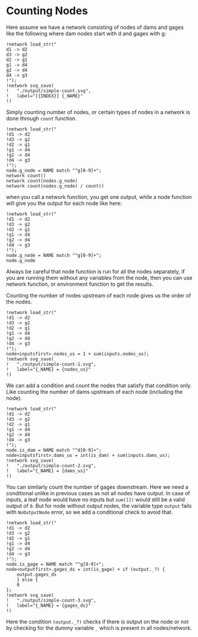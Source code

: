# Counting Nodes

Here assume we have a network consisting of nodes of dams and gages like the following where dam nodes start with d and gages with g:

```task run image ../output/simple-count.svg
!network load_str("
d1 -> d2
d3 -> g2
d2 -> g1
g1 -> d4
g2 -> d4
d4 -> g3
!");
!network svg_save(
!   "./output/simple-count.svg",
!	label="[{INDEX}] {_NAME}"
!)
```

Simply counting number of nodes, or certain types of nodes in a network is done through `count` function.
```task run
!network load_str("
!d1 -> d2
!d3 -> g2
!d2 -> g1
!g1 -> d4
!g2 -> d4
!d4 -> g3
!");
node.g_node = NAME match "^g[0-9]+";
network count()
network count(nodes.g_node)
network count(nodes.g_node) / count()
```
when you call a network function, you get one output, while a node function will give you the output for each node like here:
```task run
!network load_str("
!d1 -> d2
!d3 -> g2
!d2 -> g1
!g1 -> d4
!g2 -> d4
!d4 -> g3
!");
node.g_node = NAME match "^g[0-9]+";
node.g_node
```
Always be careful that node function is run for all the nodes separately, if you are running them without any variables from the node, then you can use network function, or environment function to get the results.


Counting the number of nodes upstream of each node gives us the order of the nodes.
```task run image ../output/simple-count-1.svg
!network load_str("
!d1 -> d2
!d3 -> g2
!d2 -> g1
!g1 -> d4
!g2 -> d4
!d4 -> g3
!");
node<inputsfirst>.nodes_us = 1 + sum(inputs.nodes_us);
!network svg_save(
!   "./output/simple-count-1.svg",
!	label="{_NAME} = {nodes_us}"
!)
```

We can add a condition and count the nodes that satisfy that condition only. Like counting the number of dams upstream of each node (including the node).

```task run image ../output/simple-count-2.svg
!network load_str("
!d1 -> d2
!d3 -> g2
!d2 -> g1
!g1 -> d4
!g2 -> d4
!d4 -> g3
!");
node.is_dam = NAME match "^d[0-9]+";
node<inputsfirst>.dams_us = int(is_dam) + sum(inputs.dams_us);
!network svg_save(
!   "./output/simple-count-2.svg",
!	label="{_NAME} = {dams_us}"
!)
```

You can similarly count the number of gages downstream. Here we need a conditional unlike in previous cases as not all nodes have output. In case of inputs, a leaf node would have no inputs but `sum([])` would still be a valid output of `0`. But for node without output nodes, the variable type `output` fails with `NoOutputNode` error, so we add a conditional check to avoid that.

```task run image ../output/simple-count-3.svg
!network load_str("
!d1 -> d2
!d3 -> g2
!d2 -> g1
!g1 -> d4
!g2 -> d4
!d4 -> g3
!");
node.is_gage = NAME match "^g[0-9]+";
node<outputfirst>.gages_ds = int(is_gage) + if (output._?) {
	output.gages_ds
	} else {
	0
};
!network svg_save(
!   "./output/simple-count-3.svg",
!	label="{_NAME} = {gages_ds}"
!)
```

Here the condition `(output._?)` checks if there is output on the node or not by checking for the dummy variable `_` which is present in all nodes/network.
